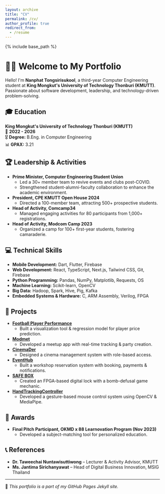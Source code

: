 ```yaml
---
layout: archive
title: "CV"
permalink: /cv/
author_profile: true
redirect_from:
  - /resume
---
```


{% include base_path %}

# 👨‍💻 Welcome to My Portfolio

Hello! I'm **Nanphat Tongsirisukool**, a third-year Computer Engineering student at **King Mongkut's University of Technology Thonburi (KMUTT)**. Passionate about software development, leadership, and technology-driven problem-solving.

## 🎓 Education
**King Mongkut's University of Technology Thonburi (KMUTT)**  
📅 **2022 - 2026**  
🎖 **Degree:** B.Eng. in Computer Engineering  
📊 **GPAX:** 3.21  

## 🏆 Leadership & Activities
- **Prime Minister, Computer Engineering Student Union**  
  - Led a 30+ member team to revive events and clubs post-COVID.
  - Strengthened student-alumni-faculty collaboration to enhance the academic environment.
- **President, CPE KMUTT Open House 2024**  
  - Directed a 100-member team, attracting 500+ prospective students.
- **Head of Activity, Comcamp34**  
  - Managed engaging activities for 80 participants from 1,000+ registrations.
- **Head of Activity, Modcom Camp 2023**  
  - Organized a camp for 100+ first-year students, fostering camaraderie.

## 💻 Technical Skills
- **Mobile Development:** Dart, Flutter, Firebase
- **Web Development:** React, TypeScript, Next.js, Tailwind CSS, Git, Firebase
- **Python Programming:** Pandas, NumPy, Matplotlib, Requests, OS
- **Machine Learning:** Scikit-learn, OpenCV
- **Big Data:** Hadoop, Spark, Hive, Pig, Kafka
- **Embedded Systems & Hardware:** C, ARM Assembly, Verilog, FPGA

## 🚀 Projects
- **[Football Player Performance](https://github.com/thunder121x/FootballPlayerPerformance)**  
  - Built a visualization tool & regression model for player price prediction.
- **[Modmet](https://github.com/thunder121x/modmet)**  
  - Developed a meetup app with real-time tracking & party creation.
- **[CinemaDer](https://github.com/thunder121x/CinemaDer)**  
  - Designed a cinema management system with role-based access.
- **[EventHub](https://github.com/thunder121x/EventHub)**  
  - Built a workshop reservation system with booking, payments & notifications.
- **[SAFE BOX](https://github.com/thunder121x/SAFEBOX)**  
  - Created an FPGA-based digital lock with a bomb-defusal game mechanic.
- **[HandTrackingController](https://github.com/thunder121x/HandTrackingController)**  
  - Developed a gesture-based mouse control system using OpenCV & MediaPipe.

## 🏅 Awards
- **Final Pitch Participant, OKMD x 88 Learnovation Program (Nov 2023)**  
  - Developed a subject-matching tool for personalized education.

## 📞 References
- **Dr. Taweechai Nuntawisuttiwong** – Lecturer & Activity Advisor, KMUTT  
- **Ms. Jantima Sirichanyawat** – Head of Digital Business Innovation, MSIG Thailand  

---
📌 *This portfolio is a part of my GitHub Pages Jekyll site.*
